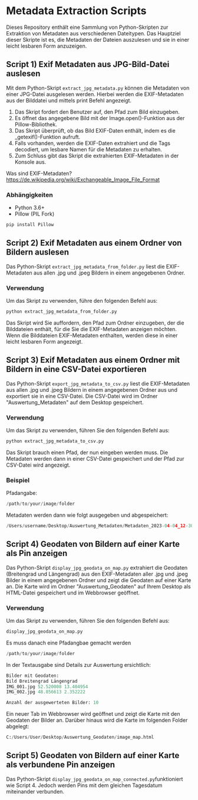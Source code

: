 # Metadata Extraction Scripts

Dieses Repository enthält eine Sammlung von Python-Skripten zur Extraktion von Metadaten aus verschiedenen Dateitypen. Das Hauptziel dieser Skripte ist es, die Metadaten der Dateien auszulesen und sie in einer leicht lesbaren Form anzuzeigen.

## Script 1) Exif Metadaten aus JPG-Bild-Datei auslesen

Mit dem Python-Skript `extract_jpg_metadata.py` können die Metadaten von einer JPG-Datei ausgelesen werden. Hierbei werden die EXIF-Metadaten aus der Bilddatei und mittels print Befehl angezeigt.

1. Das Skript fordert den Benutzer auf, den Pfad zum Bild einzugeben.
2. Es öffnet das angegebene Bild mit der Image.open()-Funktion aus der Pillow-Bibliothek.
3. Das Skript überprüft, ob das Bild EXIF-Daten enthält, indem es die _getexif()-Funktion aufruft.
4. Falls vorhanden, werden die EXIF-Daten extrahiert und die Tags decodiert, um lesbare Namen für die Metadaten zu erhalten.
5. Zum Schluss gibt das Skript die extrahierten EXIF-Metadaten in der Konsole aus.

Was sind EXIF-Metadaten?
https://de.wikipedia.org/wiki/Exchangeable_Image_File_Format

### Abhängigkeiten

- Python 3.6+
- Pillow (PIL Fork)

```PYTHON
pip install Pillow
```


## Script 2) Exif Metadaten aus einem Ordner von Bildern auslesen

Das Python-Skript `extract_jpg_metadata_from_folder.py` liest die EXIF-Metadaten aus allen .jpg und .jpeg Bildern in einem angegebenen Ordner.

### Verwendung

Um das Skript zu verwenden, führe den folgenden Befehl aus:
```PYTHON
python extract_jpg_metadata_from_folder.py
```

Das Skript wird Sie auffordern, den Pfad zum Ordner einzugeben, der die Bilddateien enthält, für die Sie die EXIF-Metadaten anzeigen möchten. Wenn die Bilddateien EXIF-Metadaten enthalten, werden diese in einer leicht lesbaren Form angezeigt.


## Script 3) Exif Metadaten aus einem Ordner mit Bildern in eine CSV-Datei exportieren

Das Python-Skript `export_jpg_metadata_to_csv.py` liest die EXIF-Metadaten aus allen .jpg und .jpeg Bildern in einem angegebenen Ordner aus und exportiert sie in eine CSV-Datei. Die CSV-Datei wird im Ordner "Auswertung_Metadaten" auf dem Desktop gespeichert.

### Verwendung

Um das Skript zu verwenden, führen Sie den folgenden Befehl aus:
```PYTHON
python extract_jpg_metadata_to_csv.py
```
Das Skript brauch einen Pfad, der nun eingeben werden muss. Die Metadaten werden dann in einer CSV-Datei gespeichert und der Pfad zur CSV-Datei wird angezeigt.

### Beispiel
Pfadangabe:
```PYTHON
/path/to/your/image/folder
```

Metadaten werden dann wie folgt ausgegeben und abgespeichert: 
```PYTHON
/Users/username/Desktop/Auswertung_Metadaten/Metadaten_2023-04-04_12-30-45.csv 
```

## Script 4) Geodaten von Bildern auf einer Karte als Pin anzeigen

Das Python-Skript `display_jpg_geodata_on_map.py` extrahiert die Geodaten (Breitengrad und Längengrad) aus den EXIF-Metadaten aller .jpg und .jpeg Bilder in einem angegebenen Ordner und zeigt die Geodaten auf einer Karte an. Die Karte wird im Ordner "Auswertung_Geodaten" auf Ihrem Desktop als HTML-Datei gespeichert und im Webbrowser geöffnet.

### Verwendung

Um das Skript zu verwenden, führen Sie den folgenden Befehl aus:
```PYTHON
display_jpg_geodata_on_map.py
```

Es muss danach eine Pfadangbae gemacht werden
```PYTHON
/path/to/your/image/folder
```
In der Textausgabe sind Details zur Auswertung ersichtlich: 
```PYTHON
Bilder mit Geodaten:
Bild Breitengrad Längengrad
IMG_001.jpg 52.520008 13.404954
IMG_002.jpg 48.856613 2.352222

Anzahl der ausgewerteten Bilder: 10
```

Ein neuer Tab im Webbrowser wird geöffnet und zeigt die Karte mit den Geodaten der Bilder an. Darüber hinaus wird die Karte im folgenden Folder abgelegt:
```PYTHON
C:/Users/User/Desktop/Auswertung_Geodaten/image_map.html
```

## Script 5) Geodaten von Bildern auf einer Karte als verbundene Pin anzeigen

Das Python-Skript `display_jpg_geodata_on_map_connected.py`funktioniert wie Script 4. Jedoch werden Pins mit dem gleichen Tagesdatum miteinander verbunden.
